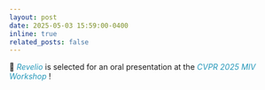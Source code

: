 ```yaml
---
layout: post
date: 2025-05-03 15:59:00-0400
inline: true
related_posts: false
---
```

🎉
<a href="https://revelio-diffusion.github.io/revelio/" style="color: #2698ba; font-style: italic; text-decoration: none;">
    Revelio
</a> is selected for an oral presentation at the <a href="https://sites.google.com/view/miv-cvpr2025/" style="color: #2698ba; font-style: italic; text-decoration: none;"> CVPR 2025 MIV Workshop </a> !


